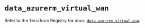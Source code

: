 # `data_azurerm_virtual_wan`

Refer to the Terraform Registry for docs: [`data_azurerm_virtual_wan`](https://registry.terraform.io/providers/hashicorp/azurerm/4.46.0/docs/data-sources/virtual_wan).
